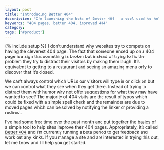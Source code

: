 ```yaml
---
layout: post
title: "Introducing Better 404"
description: "I'm launching the beta of Better 404 - a tool used to help improve 404 pages by offering suggestions to visitors and metrics to owners."
keywords: "404 pages, better 404, improved 404"
category:
tags: ["#product"]
---
```

{% include setup %}
I don’t understand why websites try to compete on having the cleverest 404 page. The fact that someone ended up on a 404 page is a sign that something is broken but instead of trying to fix the problem they try to distract their visitors by making them laugh. It’s equivalent to getting to a restaurant and seeing an amazing menu only to discover that it’s closed.

We can’t always control which URLs our visitors will type in or click on but we can control what they see when they get there. Instead of trying to distract them with humor why not offer suggestions for what they may have wanted to see? The majority of 404 visits are the result of typos which could be fixed with a simple spell check and the remainder are due to moved pages which can be solved by notifying the linker or providing a redirect.

I’ve had some free time over the past month and put together the basics of a simple tool to help sites improve their 404 pages. Appropriately, it’s called <a href="http://better404.com/" target="_blank">Better 404</a> and I’m currently running a beta period to get feedback and work out any kinks. If you manage a site and are interested in trying this out, let me know and I’ll help you get started.
